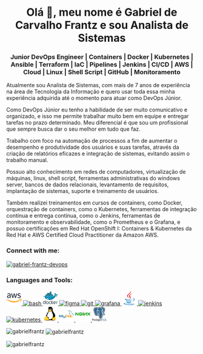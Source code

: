 <h1 align="center">Olá 👋, meu nome é Gabriel de Carvalho Frantz e sou Analista de Sistemas</h1>

<h3 align="center">Junior DevOps Engineer | Containers | Docker | Kubernetes | Ansible | Terraform | IaC | Pipelines | Jenkins | CI/CD | AWS | Cloud | Linux | Shell Script | GitHub | Monitoramento</h3>



Atualmente sou Analista de Sistemas, com mais de 7 anos de experiência na área de Tecnologia da Informação e quero usar toda essa minha experiência adquirida até o momento para atuar como DevOps Júnior. 

Como DevOps Júnior eu tenho a habilidade de ser muito comunicativo e organizado, e isso me permite trabalhar muito bem em equipe e entregar tarefas no prazo determinado. Meu diferencial é que sou um profissional que sempre busca dar o seu melhor em tudo que faz.

Trabalho com foco na automação de processos a fim de aumentar o desempenho e produtividade dos usuários e suas tarefas, através da criação de relatórios eficazes e integração de sistemas, evitando assim o trabalho manual.

Possuo alto conhecimento em redes de computadores, virtualização de máquinas, linux, shell script, ferramentas administrativas do windows server, bancos de dados relacionais, levantamento de requisitos, implantação de sistemas, suporte e treinamento de usuários. 

Também realizei treinamentos em cursos de containers, como Docker, orquestração de containers, como o Kubernetes, ferramentas de integração contínua e entrega contínua, como o Jenkins, ferramentas de monitoramento e observabilidade, como o Prometheus e o Grafana, e possuo certificações em Red Hat OpenShift I: Containers & Kubernetes da Red Hat e AWS Certified Cloud Practitioner da Amazon AWS.



<h3 align="left">Connect with me:</h3>
<p align="left">
<a href="https://linkedin.com/in/gabriel-frantz-devops" target="blank"><img align="center" src="https://raw.githubusercontent.com/rahuldkjain/github-profile-readme-generator/master/src/images/icons/Social/linked-in-alt.svg" alt="gabriel-frantz-devops" height="30" width="40" /></a>
</p>


<h3 align="left">Languages and Tools:</h3>
<p align="left"> <a href="https://aws.amazon.com" target="_blank" rel="noreferrer"> <img src="https://raw.githubusercontent.com/devicons/devicon/master/icons/amazonwebservices/amazonwebservices-original-wordmark.svg" alt="aws" width="40" height="40"/> </a> <a href="https://www.gnu.org/software/bash/" target="_blank" rel="noreferrer"> <img src="https://www.vectorlogo.zone/logos/gnu_bash/gnu_bash-icon.svg" alt="bash" width="40" height="40"/> </a> <a href="https://www.docker.com/" target="_blank" rel="noreferrer"> <img src="https://raw.githubusercontent.com/devicons/devicon/master/icons/docker/docker-original-wordmark.svg" alt="docker" width="40" height="40"/> </a> <a href="https://www.figma.com/" target="_blank" rel="noreferrer"> <img src="https://www.vectorlogo.zone/logos/figma/figma-icon.svg" alt="figma" width="40" height="40"/> </a> <a href="https://git-scm.com/" target="_blank" rel="noreferrer"> <img src="https://www.vectorlogo.zone/logos/git-scm/git-scm-icon.svg" alt="git" width="40" height="40"/> </a> <a href="https://grafana.com" target="_blank" rel="noreferrer"> <img src="https://www.vectorlogo.zone/logos/grafana/grafana-icon.svg" alt="grafana" width="40" height="40"/> </a> <a href="https://www.java.com" target="_blank" rel="noreferrer"> <img src="https://raw.githubusercontent.com/devicons/devicon/master/icons/java/java-original.svg" alt="java" width="40" height="40"/> </a> <a href="https://www.jenkins.io" target="_blank" rel="noreferrer"> <img src="https://www.vectorlogo.zone/logos/jenkins/jenkins-icon.svg" alt="jenkins" width="40" height="40"/> </a> <a href="https://kubernetes.io" target="_blank" rel="noreferrer"> <img src="https://www.vectorlogo.zone/logos/kubernetes/kubernetes-icon.svg" alt="kubernetes" width="40" height="40"/> </a> <a href="https://www.linux.org/" target="_blank" rel="noreferrer"> <img src="https://raw.githubusercontent.com/devicons/devicon/master/icons/linux/linux-original.svg" alt="linux" width="40" height="40"/> </a> <a href="https://www.mysql.com/" target="_blank" rel="noreferrer"> <img src="https://raw.githubusercontent.com/devicons/devicon/master/icons/mysql/mysql-original-wordmark.svg" alt="mysql" width="40" height="40"/> </a> <a href="https://www.nginx.com" target="_blank" rel="noreferrer"> <img src="https://raw.githubusercontent.com/devicons/devicon/master/icons/nginx/nginx-original.svg" alt="nginx" width="40" height="40"/> </a> <a href="https://www.postgresql.org" target="_blank" rel="noreferrer"> <img src="https://raw.githubusercontent.com/devicons/devicon/master/icons/postgresql/postgresql-original-wordmark.svg" alt="postgresql" width="40" height="40"/> </a> </p>

<p><img align="left" src="https://github-readme-stats.vercel.app/api/top-langs?username=gabrielfrantz&show_icons=true&locale=en&layout=compact" alt="gabrielfrantz" /></p>

<p>&nbsp;<img align="center" src="https://github-readme-stats.vercel.app/api?username=gabrielfrantz&show_icons=true&locale=en" alt="gabrielfrantz" /></p>

<p><img align="center" src="https://github-readme-streak-stats.herokuapp.com/?user=gabrielfrantz&" alt="gabrielfrantz" /></p>
